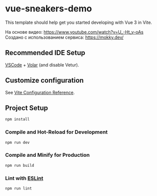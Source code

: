 # vue-sneakers-demo

This template should help get you started developing with Vue 3 in Vite.

На основе видео: https://www.youtube.com/watch?v=U_-Ht_v-oAs  
Создано с использованием сервиса: https://mokky.dev/

## Recommended IDE Setup

[VSCode](https://code.visualstudio.com/) + [Volar](https://marketplace.visualstudio.com/items?itemName=Vue.volar) (and disable Vetur).

## Customize configuration

See [Vite Configuration Reference](https://vitejs.dev/config/).

## Project Setup

```sh
npm install
```

### Compile and Hot-Reload for Development

```sh
npm run dev
```

### Compile and Minify for Production

```sh
npm run build
```

### Lint with [ESLint](https://eslint.org/)

```sh
npm run lint
```
